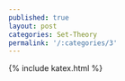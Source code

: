 ```yaml
---
published: true
layout: post
categories: Set-Theory
permalink: '/:categories/3'
---
```

{% include katex.html %}
